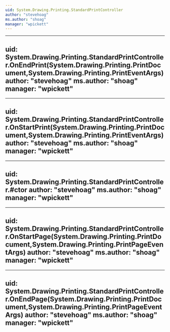 ```yaml
---
uid: System.Drawing.Printing.StandardPrintController
author: "stevehoag"
ms.author: "shoag"
manager: "wpickett"
---
```


---
uid: System.Drawing.Printing.StandardPrintController.OnEndPrint(System.Drawing.Printing.PrintDocument,System.Drawing.Printing.PrintEventArgs)
author: "stevehoag"
ms.author: "shoag"
manager: "wpickett"
---

---
uid: System.Drawing.Printing.StandardPrintController.OnStartPrint(System.Drawing.Printing.PrintDocument,System.Drawing.Printing.PrintEventArgs)
author: "stevehoag"
ms.author: "shoag"
manager: "wpickett"
---

---
uid: System.Drawing.Printing.StandardPrintController.#ctor
author: "stevehoag"
ms.author: "shoag"
manager: "wpickett"
---

---
uid: System.Drawing.Printing.StandardPrintController.OnStartPage(System.Drawing.Printing.PrintDocument,System.Drawing.Printing.PrintPageEventArgs)
author: "stevehoag"
ms.author: "shoag"
manager: "wpickett"
---

---
uid: System.Drawing.Printing.StandardPrintController.OnEndPage(System.Drawing.Printing.PrintDocument,System.Drawing.Printing.PrintPageEventArgs)
author: "stevehoag"
ms.author: "shoag"
manager: "wpickett"
---
